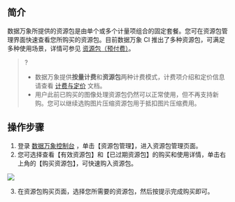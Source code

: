 ## 简介

数据万象所提供的资源包是由单个或多个计量项组合的固定套餐。您可在资源包管理界面快速查看您所购买的资源包。目前数据万象 CI 推出了多种资源包，可满足多种使用场景，详情可参见  [资源包（预付费）](https://cloud.tencent.com/document/product/460/49023)。

>?
>- 数据万象提供**按量计费**和**资源包**两种计费模式，计费项介绍和定价信息请查看 [计费与定价](https://cloud.tencent.com/document/product/460/6970) 文档。
>- 用户此前已购买的图像处理资源包仍然可以正常使用，但不再支持新购。您可以继续选购图片压缩资源包用于抵扣图片压缩费用。

## 操作步骤

1. 登录 [数据万象控制台](https://console.cloud.tencent.com/ci) ，单击【资源包管理】，进入资源包管理页面。
2. 您可选择查看【有效资源包】和【已过期资源包】的购买和使用详情，单击右上角的【购买资源包】，可快速购入资源包。

![](https://main.qcloudimg.com/raw/6b5d4c4008d2b35c3be13cdf9235f18f.png)

3. 在资源包购买页面，选择您所需要的资源包，然后按提示完成购买即可。

